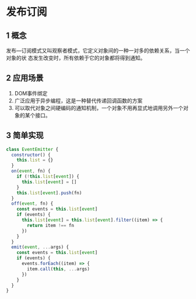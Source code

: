 # 发布订阅
## 1 概念
发布—订阅模式又叫观察者模式，它定义对象间的一种一对多的依赖关系，当一个对象的状
态发生改变时，所有依赖于它的对象都将得到通知。

## 2 应用场景
1. DOM事件绑定
2. 广泛应用于异步编程，这是一种替代传递回调函数的方案
3. 可以取代对象之间硬编码的通知机制，一个对象不用再显式地调用另外一个对象的某个接口。

## 3 简单实现
```js
class EventEmitter {
  constructor() {
    this.list = {}
  }
  on(event, fn) {
    if (!this.list[event]) {
      this.list[event] = []
    }
    this.list[event].push(fn)
  }
  off(event, fn) {
    const events = this.list[event]
    if (events) {
      this.list[event] = this.list[event].filter((item) => {
        return item !== fn
      })
    }
  }
  emit(event, ...args) {
    const events = this.list[event]
    if (events) {
      events.forEach((item) => {
        item.call(this, ...args)
      })
    }
  }
}
```

